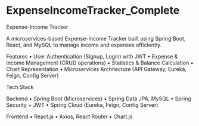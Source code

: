 # ExpenseIncomeTracker_Complete
Expense-Income Tracker
 
A microservices-based Expense-Income Tracker built using Spring Boot, React, and MySQL to manage income and expenses efficiently.
 
Features
	•	User Authentication (Signup, Login) with JWT
	•	Expense & Income Management (CRUD operations)
	•	Statistics & Balance Calculation
	•	Chart Representation
	•	Microservices Architecture (API Gateway, Eureka, Feign, Config Server)
 
Tech Stack
 
Backend
	•	Spring Boot (Microservices)
	•	Spring Data JPA, MySQL
	•	Spring Security + JWT
	•	Spring Cloud (Eureka, Feign, Config Server)
 
Frontend
	•	React.js
	•	Axios, React Router
	•	Chart.js 
 
